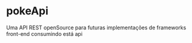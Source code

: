# pokeApi
Uma API REST openSource para futuras implementações de frameworks front-end consumindo está api
